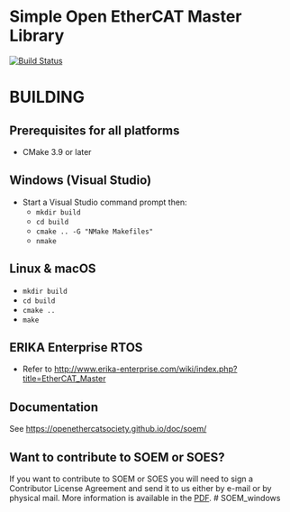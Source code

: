 # Simple Open EtherCAT Master Library
[![Build Status](https://github.com/OpenEtherCATsociety/SOEM/workflows/build/badge.svg?branch=master)](https://github.com/OpenEtherCATsociety/SOEM/actions?workflow=build)

BUILDING
========


Prerequisites for all platforms
-------------------------------

 * CMake 3.9 or later


Windows (Visual Studio)
-----------------------

 * Start a Visual Studio command prompt then:
   * `mkdir build`
   * `cd build`
   * `cmake .. -G "NMake Makefiles"`
   * `nmake`

Linux & macOS
--------------

   * `mkdir build`
   * `cd build`
   * `cmake ..`
   * `make`

ERIKA Enterprise RTOS
---------------------

 * Refer to http://www.erika-enterprise.com/wiki/index.php?title=EtherCAT_Master

Documentation
-------------

See https://openethercatsociety.github.io/doc/soem/


Want to contribute to SOEM or SOES?
-----------------------------------

If you want to contribute to SOEM or SOES you will need to sign a Contributor
License Agreement and send it to us either by e-mail or by physical mail. More
information is available in the [PDF](http://openethercatsociety.github.io/cla/cla_soem_soes.pdf).
#   S O E M _ w i n d o w s  
 
